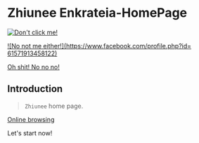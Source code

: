# Zhiunee Enkrateia-HomePage


[![Don't click me!](https://camo.githubusercontent.com/f4874996db5ac421925db08778d800d76d36abbc/68747470733a2f2f696d672e736869656c64732e696f2f62616467652f2545362539342541462545342542422539382545352541452539442d25453525393025393154412545362538442539302545352538412541392d677265656e2e737667)](https://cdn.jsdelivr.net/gh/Tomotoes/images/blog/alipay.png)

[![No not me either!](https://www.facebook.com/profile.php?id= 61571913458122)](https://cdn.jsdelivr.net/gh/Tomotoes/images/blog/alipay.png)

[Oh shit! No no no!](<README.md>)



## Introduction

> `Zhiunee`  home page.

[Online browsing](http://zhiunee.github.io)


Let's start now!










